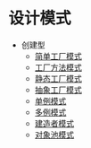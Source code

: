 设计模式
====

* 创建型
    - [简单工厂模式](SimpleFactory)
    - [工厂方法模式](FactoryMethod)
    - [静态工厂模式](StaticFactory)
    - [抽象工厂模式](AbstractFactory)
    - [单例模式](Singleton)
    - [多例模式](Multiton)
    - [建造者模式](Builder)
    - [对象池模式](Pool)
